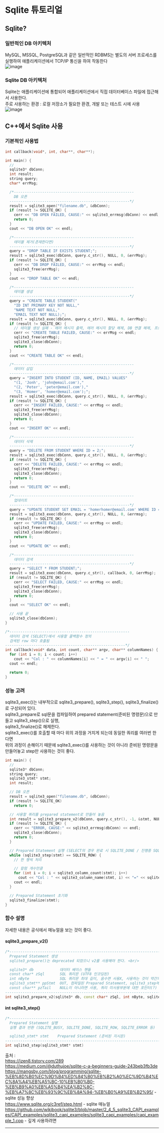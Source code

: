 # Sqlite 튜토리얼

## Sqlite?
### 일반적인 DB 아키텍처
MySQL, MSSQL, PostgreSQL과 같은 일반적인 RDBMS는 별도의 서버 프로세스를 실행하여 애플리케이션에서 TCP/IP 통신을 하여 작동한다 <br/>
![image](https://github.com/user-attachments/assets/ef33c0b4-2076-4ee9-bb39-1dbadbcad7e8) 

### Sqlite DB 아키텍처
Sqlite는 애플리케이션에 통합되어 애플리케이션에서 직접 데이터베이스 파일에 접근해서 사용한다. <br/>
주로 사용하는 환경 : 로컬 저장소가 필요한 환경, 개발 또는 테스트 시에 사용 <br/>
![image](https://github.com/user-attachments/assets/f7341c65-91a2-418c-b39c-2386418fa5b7) <br/>


## C++에서 Sqlite 사용
### 기본적인 사용법
```c++
int callback(void*, int, char**, char**);

int main() {
  //
  sqlite3* dbConn;
  int result;
  string query;
  char* errMsg;

  /*-------------------------------------------------------
    DB 오픈
  -------------------------------------------------------*/
  result = sqlite3_open("filename.db", &dbConn);
  if (result != SQLITE_OK) {
    cerr << "DB OPEN FAILED, CAUSE:" << sqlite3_errmsg(dbConn) << endl;
    return 0;
  }
  cout << "DB OPEN OK" << endl;

  /*-------------------------------------------------------
    테이블 제거(존재한다면)
  -------------------------------------------------------*/
  query = "DROP TABLE IF EXISTS STUDENT;";
  result = sqlite3_exec(dbConn, query.c_str(), NULL, 0, &errMsg);
  if (result != SQLITE_OK) {
    cerr << "DB DROP FAILED, CAUSE:" << errMsg << endl;
    sqlite3_free(errMsg);
  }
  cout << "DROP TABLE OK" << endl;

  /*-------------------------------------------------------
    테이블 생성
  -------------------------------------------------------*/
  query = "CREATE TABLE STUDENT("
    "ID INT PRIMARY KEY NOT NULL,"
    "NAME TEXT NOT NULL,"
    "EMAIL TEXT NOT NULL);";
  result = sqlite3_exec(dbConn, query.c_str(), NULL, 0, &errMsg);
  if (result != SQLITE_OK) {
    // 테이블 생성 실패 - 에러 메시지 출력, 에러 메시지 할당 해제, DB 연결 해제, 프로그램 종료
    cerr << "CREATE TABLE FAILED, CAUSE:" << errMsg << endl;
    sqlite3_free(errMsg);
    sqlite3_close(dbConn);
    return 0;
  }
  cout << "CREATE TABLE OK" << endl;

  /*-------------------------------------------------------
    데이터 삽입
  -------------------------------------------------------*/
  query = "INSERT INTO STUDENT (ID, NAME, EMAIL) VALUES"
    "(1, 'Jonh', 'john@email.com'),"
    "(2, 'Peter', 'peter@email.com'),"
    "(3, 'Homer', 'homer@email.com');";
  result = sqlite3_exec(dbConn, query.c_str(), NULL, 0, &errMsg);
  if (result != SQLITE_OK) {
    cerr << "INSERT FAILED, CAUSE:" << errMsg << endl;
    sqlite3_free(errMsg);
    sqlite3_close(dbConn);
    return 0;
  }
  cout << "INSERT OK" << endl;

  /*-------------------------------------------------------
    데이터 삭제
  -------------------------------------------------------*/
  query = "DELETE FROM STUDENT WHERE ID = 2;";
  result = sqlite3_exec(dbConn, query.c_str(), NULL, 0, &errMsg);
  if (result != SQLITE_OK) {
    cerr << "DELETE FAILED, CAUSE:" << errMsg << endl;
    sqlite3_free(errMsg);
    sqlite3_close(dbConn);
    return 0;
  }
  cout << "DELETE OK" << endl;

  /*-------------------------------------------------------
    업데이트
  -------------------------------------------------------*/
  query = "UPDATE STUDENT SET EMAIL = 'homerhomer@email.com' WHERE ID = 3;";
  result = sqlite3_exec(dbConn, query.c_str(), NULL, 0, &errmsg);
  if (result != SQLITE_OK) {
    cerr << "UPDATE FAILED, CAUSE:" << errMsg << endl;
    sqlite3_free(errMsg);
    sqlite3_close(dbConn);
    return 0;
  }
  cout << "UPDATE OK" << endl;

  /*-------------------------------------------------------
    데이터 검색    
  -------------------------------------------------------*/
  query = "SELECT * FROM STUDENT;";
  result = sqlite3_exec(dbConn, query.c_str(), callback, 0, &errMsg);
  if (result != SQLITE_OK) {
    cerr << "SELECT FAILED, CAUSE:" << errMsg << endl;
    sqlite3_free(errMsg);
    sqlite3_close(dbConn);
    return 0;
  }
  cout << "SELECT OK" << endl;

  // 사용 끝
  sqlite3_close(dbConn);
}

/*-------------------------------------------------------
  데이터 검색 (SELECT)에서 사용할 콜백함수 정의
  검색된 row 마다 호출됨
-------------------------------------------------------*/
int callback(void* data, int count, char** argv, char** columnNames) {
  for (int i = 0; i < count; i++)
    cout << "Col : " << columnNames[i] << " = " << argv[i] << " ";
  cout << endl;

  return 0;
}
```


### 성능 고려
sqlite3_exec()는 내부적으로 sqlite3_prepare(), sqlite3_step(), sqlite3_finalize()로 구성되어 있다. <br/>
sqlite3_prepare로 sql문을 컴파일하여 prepared statement(준비된 명령문)으로 만들고 sqlite3_step()으로 실행, <br/>
sqlite3_finalize()로 해제한다. <br/>
sqlite3_exec()를 호출할 때 마다 위의 과정을 거치게 되는데 동일한 쿼리를 여러번 한다면 <br/>
위의 과정이 손해이기 때문에 sqlite3_exec()를 사용하는 것이 아니라 준비된 명령문을 만들어놓고 step만 사용하는 것이 좋다. <br/>
```c++
int main() {
  //
  sqlite3* dbConn;
  string query;
  sqlite3_stmt* stmt;
  int result;

  // DB 오픈
  result = sqlite3_open("filename.db", &dbConn);
  if (result != SQLITE_OK)
    return 0;

  // 사용할 쿼리를 prepared statement로 만들어 놓음
  int result = sqlite3_prepare_v2(dbConn, query.c_str(), -1, &stmt, NULL);
  if (result != SQLITE_OK) {
    cerr << "ERROR, CAUSE:" << sqlite3_errmsg(dbConn) << endl;
    sqlite3_close(dbConn);
    return 0;
  }

  // Prepared Statement 실행 (SELECT의 경우 완료 시 SQLITE_DONE / 진행중 SQLITE_ROW 리턴)
  while (sqlite3_step(stmt) == SQLITE_ROW) {
    // 한 행씩 처리

    // 칼럼 개수만큼
    for (int i = 0; i < sqlite3_column_count(stmt); i++)
      cout << "Col : " << sqlite3_column_name(stmt, i) << "=" << sqlite3_column_text(stmt, i) << " ";
    cout << endl;
  }

  // Prepared Statement 초기화
  sqlite3_finalize(stmt);
}
```

### 함수 설명
자세한 내용은 공식에서 매뉴얼을 보는 것이 좋다. <br/>

#### sqlite3_prepare_v2()
```c++
/*--------------------------------------------------------------------------------
  Prepared Statement 생성
  sqlite3_prepare()는 deprecated 되었으니 v2를 사용해야 한다. <br/>

  sqlite3* db            데이터 베이스 핸들
  const char* zSql       SQL 쿼리문 (UTF8 인코딩된)
  int nByte              SQL 쿼리문 최대 길이, 음수면 사용X, 사용하는 것이 약간의 성능 이점이 있다고함
  sqlite3_stmt** ppStmt  OUT, 컴파일된 Prepared Statement, sqlite3_step에 의해 실행
  const char** pzTail    NULL이 아니라면 사용, 쿼리 미사용부분에 대한 포인터(?)
--------------------------------------------------------------------------------*/
int sqlite3_prepare_v2(sqlite3* db, const char* zSql, int nByte, sqlite3_stmt** ppStmt, const char** pzTail);
```

#### int sqlite3_step()
```c++
/*--------------------------------------------------------------------------------
  Prepared Statement 실행
  실행 결과 반환 (SQLITE_BUSY, SQLITE_DONE, SQLITE_ROW, SQLITE_ERROR 등)

  sqlite3_stmt* stmt    Prepared Statement (준비된 지시문)
--------------------------------------------------------------------------------*/
int sqlite3_step(sqlite3_stmt* stmt)
```


출처 : <br/>
https://izen8.tistory.com/289 <br/>
https://medium.com/@duthujoe/sqlite-c-a-beginners-guide-243beb3fb3de <br/>
https://mangsby.com/blog/programming/sqlite-%EB%8D%B0%EC%9D%B4%ED%84%B0%EB%B2%A0%EC%9D%B4%EC%8A%A4%EB%A5%BC-10%EB%B0%B0-%EB%B9%A0%EB%A5%B4%EA%B2%8C-%EB%A7%8C%EB%93%9C%EB%8A%94-%EB%B0%A9%EB%B2%95/ - sqlite 성능 향상 <br/>
https://www.sqlite.org/c3ref/step.html - sqlite 매뉴얼 <br/>
https://github.com/wikibook/sqlite3/blob/master/2_4_5_sqlite3_CAPI_examples/CAPI_examples/sqlite3_capi_examples/sqlite3_capi_examples/capi_example_1.cpp - 깊게 사용하려면 <br/>
<hr/><br/><br/>

